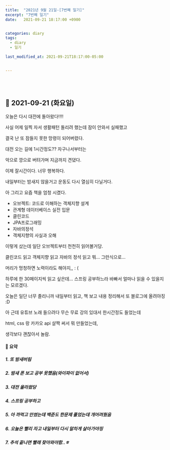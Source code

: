 ```yaml
---
title:  "2021년 9월 21일-[7번째 일기]"
excerpt: "7번째 일기"
date:   2021-09-21 18:17:00 +0900


categories: diary
tags:
  - diary
  - 일기

last_modified_at: 2021-09-21T18:17:00-05:00


---
```


<br/>

<br/>

## 🧾 2021-09-21 (화요일)

오늘은 다시 대전에 돌아왔다!!!!

사실 어제 일찍 자서 생활패턴 돌리려 했는데 잠이 안와서 실패했고

결국 난 또 잠들지 못한 망령이 되어버렸다.

대전 오는 길에 1시간정도?? 자구나서부터는

악으로 깡으로 버텨가며 지금까지 견뎠다.

이제 잘시간이다. 너무 행복하다.

내일부터는 밤새지 않을거고 운동도 다시 열심히 다닐거다.

아 그리고 요즘 책을 엄청 시켰다.

- 오브젝트: 코드로 이해하는 객체지향 설계
- 관계형 데이터베이스 실전 입문
- 클린코드
- JPA프로그래밍
- 자바의정석
- 객체지향의 사실과 오해

이렇게 샀는데 일단 오브젝트부터 천천히 읽어볼거당.

클린코드 읽고 객체지향 읽고 자바의 정석 읽고 뭐... 그런식으로...

머리가 멍청하면 노력이라도 해야지,, : (

하루에 한 30페이지씩 읽고 싶은데... 스프링 공부하느라 바빠서 얼마나 읽을 수 있을지는 모르겠다.

오늘은 일단 너무 졸리니까 내일부터 읽고, 책 보고 내용 정리해서 또 블로그에 올려야징 :D

아 근데 유튜브 노래 들으려다 무슨 무료 강의 있대서 한시간정도 들었는데

html, css 랑 카카오 api 살짝 써서 뭐 만들었는데,

생각보다 괜찮아서 놀람.

#### 🧾 요약

##### 1. 또 밤새버림

##### 2. 밤새 폰 보고 공부 못했음(와이파이 없어서)

##### 3. 대전 올라왔당

##### 4. 스프링 공부하고

##### 5. 아 까먹고 안썼는데 백준도 한문제 풀었는데 개어려웠음

##### 6. 오늘은 빨리 자고 내일부터 다시 알차게 살아가야징

##### 7. 추석 끝나면 빨래 찾아와야함..ㅎ

